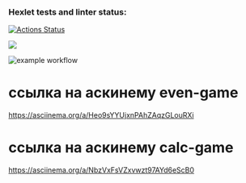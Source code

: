 ### Hexlet tests and linter status:
[![Actions Status](https://github.com/Difuster/frontend-project-lvl1/workflows/hexlet-check/badge.svg)](https://github.com/Difuster/frontend-project-lvl1/actions)

<a href="https://codeclimate.com/github/codeclimate/codeclimate/maintainability"><img src="https://api.codeclimate.com/v1/badges/a99a88d28ad37a79dbf6/maintainability" /></a>

![example workflow](https://github.com/github/docs/actions/workflows/main.yml/badge.svg)

# ссылка на аскинему even-game
https://asciinema.org/a/Heo9sYYUjxnPAhZAqzGLouRXi

# ссылка на аскинему calc-game
https://asciinema.org/a/NbzVxFsVZxvwzt97AYd6eScB0